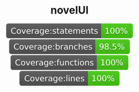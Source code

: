 <div align='center'>

# novelUI

<img src='./coverage/badges/badge-statements.svg' />
<img src='./coverage/badges/badge-branches.svg' />
<img src='./coverage/badges/badge-functions.svg' />
<img src='./coverage/badges/badge-lines.svg' />

</div>

